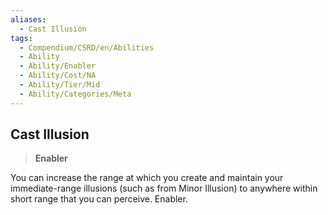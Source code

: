 ```yaml
---
aliases:
  - Cast Illusion
tags:
  - Compendium/CSRD/en/Abilities
  - Ability
  - Ability/Enabler
  - Ability/Cost/NA
  - Ability/Tier/Mid
  - Ability/Categories/Meta
---
```

  
    
## Cast Illusion    
>**Enabler**  
    
You can increase the range at which you create and maintain your immediate-range illusions (such as from Minor Illusion) to anywhere within short range that you can perceive. Enabler.